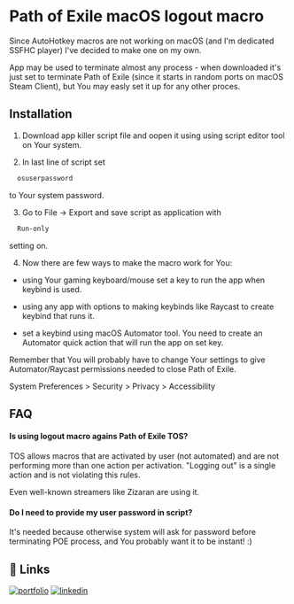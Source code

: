 
# Path of Exile macOS logout macro

Since AutoHotkey macros are not working on macOS (and I'm dedicated SSFHC player) I've decided to make one on my own.

App may be used to terminate almost any process - when downloaded it's just set to terminate Path of Exile (since it starts in random ports on macOS Steam Client), but You may easly set it up for any other proces.

## Installation

1. Download app killer script file and oopen it using using script editor tool on Your system.

2. In last line of script set
```bash
  osuserpassword
```  
to Your system password.

3. Go to File -> Export and save script as application with 
```bash
  Run-only
```  
setting on.

4. Now there are few ways to make the macro work for You:

- using Your gaming keyboard/mouse set a key to run the app when keybind is used.
- using any app with options to making keybinds like Raycast to create keybind that runs it.

- set a keybind using macOS Automator tool. You need to create an Automator quick action that will run the app on set key. 

Remember that You will probably have to change Your settings to give Automator/Raycast permissions needed to close Path of Exile.

System Preferences > Security > Privacy > Accessibility
## FAQ

#### Is using logout macro agains Path of Exile TOS?

TOS allows macros that are activated by user (not automated) and are not performing more than one action per activation. "Logging out" is a single action and is not violating this rules.

Even well-known streamers like Zizaran are using it.
#### Do I need to provide my user password in script?

It's needed because otherwise system will ask for password before terminating POE process, and You probably want it to be instant! :)

## 🔗 Links
[![portfolio](https://img.shields.io/badge/my_portfolio-000?style=for-the-badge&logo=ko-fi&logoColor=white)](https://github.com/fbrv01/)
[![linkedin](https://img.shields.io/badge/linkedin-0A66C2?style=for-the-badge&logo=linkedin&logoColor=white)](https://www.linkedin.com/in/filip-bucholc/)
